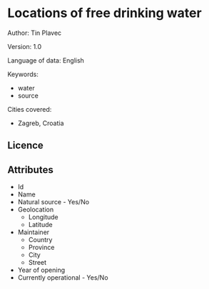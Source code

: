 # Locations of free drinking water

Author: Tin Plavec

Version: 1.0

Language of data: English

Keywords:
- water
- source

Cities covered:
- Zagreb, Croatia

## Licence

## Attributes

- Id
- Name
- Natural source - Yes/No
- Geolocation
  - Longitude
  - Latitude
- Maintainer
  - Country
  - Province
  - City
  - Street
- Year of opening
- Currently operational - Yes/No
